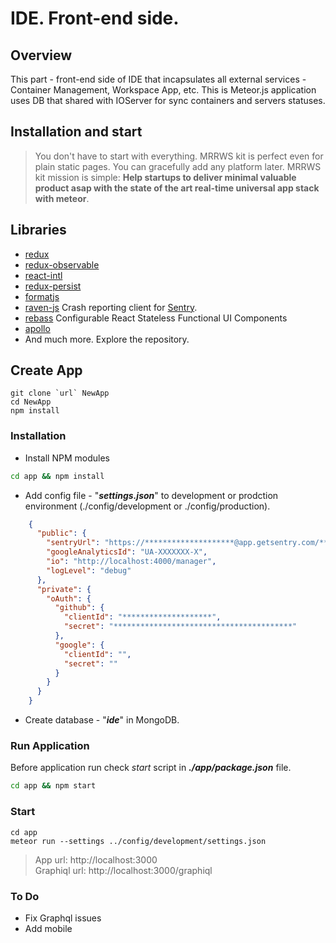 # IDE. Front-end side.


## Overview
This part - front-end side of IDE that incapsulates all external services - Container Management, Workspace App, etc. This is Meteor.js application uses DB that shared with IOServer for sync containers and servers statuses.

## Installation and start
> You don't have to start with everything. MRRWS kit is perfect even for plain static pages. You can gracefully add any platform later. MRRWS kit mission is simple: **Help startups to deliver minimal valuable product asap with the state of the art real-time universal app stack with meteor**.


## Libraries

- [redux](http://rackt.github.io/redux/)
- [redux-observable](https://github.com/redux-observable/redux-observable)
- [react-intl](https://github.com/yahoo/react-intl)
- [redux-persist](https://github.com/rt2zz/redux-persist)
- [formatjs](http://formatjs.io/)
- [raven-js](https://github.com/getsentry/raven-js) Crash reporting client for [Sentry](https://getsentry.com).
- [rebass](https://github.com/jxnblk/rebass) Configurable React Stateless Functional UI Components
- [apollo](https://github.com/apollostack)
- And much more. Explore the repository.


## Create App

```shell
git clone `url` NewApp
cd NewApp
npm install
``` 


### Installation

- Install NPM modules
```bash
cd app && npm install
```

- Add config file - "***settings.json***" to development or prodction environment (./config/development or ./config/production).

```json
    {
      "public": {
        "sentryUrl": "https://********************@app.getsentry.com/***",
        "googleAnalyticsId": "UA-XXXXXXX-X",
        "io": "http://localhost:4000/manager",
        "logLevel": "debug"
      },
      "private": {
        "oAuth": {
          "github": {
            "clientId": "********************",
            "secret": "****************************************"
          },
          "google": {
            "clientId": "",
            "secret": ""
          }
        }
      }
    }
```

- Create database - "***ide***" in MongoDB.

### Run Application
Before application run check *start* script in ***./app/package.json*** file.
```bash
cd app && npm start
```

### Start
```
cd app
meteor run --settings ../config/development/settings.json
```

>App url: http://localhost:3000               
>Graphiql url: http://localhost:3000/graphiql

### To Do

- Fix Graphql issues
- Add mobile

